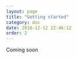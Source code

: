 ```yaml
---
layout: page
title: "Getting started"
category: doc
date: 2016-12-12 22:46:12
order: 2
---
```


Coming soon